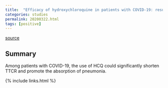 ```yaml
---
title:  "Efficacy of hydroxychloroquine in patients with COVID-19: results of a randomized clinical trial"
categories: studies
permalink: 20200322.html
tags: [positive]
---
```


[source](https://www.medrxiv.org/content/10.1101/2020.03.22.20040758v3)

## Summary

Among patients with COVID-19, the use of HCQ could significantly shorten TTCR and promote the absorption of pneumonia.

{% include links.html %}
